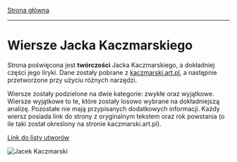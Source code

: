 [Strona główna](index.md)

---

# Wiersze Jacka Kaczmarskiego

Strona poświęcona jest **twórczości** Jacka Kaczmarskiego, a dokładniej części jego liryki. Dane zostały pobrane z [kaczmarski.art.pl](https://www.kaczmarski.art.pl/tworczosc/wiersze/), a następnie przetworzone przy użyciu różnych narzędzi.

Wiersze zostały podzielone na dwie kategorie: zwykłe oraz wyjątkowe. Wiersze wyjątkowe to te, które zostały losowo wybrane na dokładniejszą analizę. Pozostałe nie mają przypisanych dodatkowych informacji. Każdy wiersz posiada link do strony z oryginalnym tekstem oraz rok powstania (o ile taki został określony na stronie kaczmarski.art.pl).

[Link do listy utworów](list.md)

![Jacek Kaczmarski](https://upload.wikimedia.org/wikipedia/commons/d/d8/Jacek_Kaczmarski.jpg "Jacek Kaczmarski")

